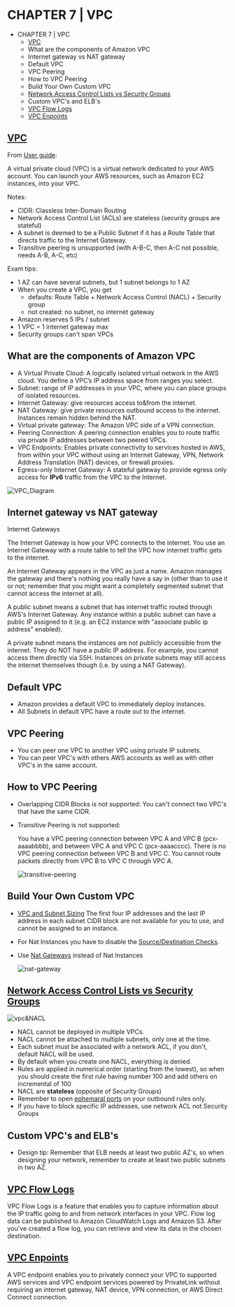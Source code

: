 # CHAPTER 7 | VPC
<!-- TOC -->

- CHAPTER 7 | VPC
  - [VPC](https://aws.amazon.com/vpc/)
  - What are the components of Amazon VPC
  - Internet gateway vs NAT gateway
  - Default VPC
  - VPC Peering
  - How to VPC Peering
  - Build Your Own Custom VPC
  - [Network Access Control Lists vs Security Groups](https://docs.aws.amazon.com/vpc/latest/userguide/VPC_Security.html)
  - Custom VPC's and ELB's
  - [VPC Flow Logs](https://docs.aws.amazon.com/vpc/latest/userguide/flow-logs.html)
  - [VPC Enpoints](https://docs.aws.amazon.com/vpc/latest/userguide/vpc-endpoints.html)

<!-- /TOC -->
## [VPC](https://aws.amazon.com/vpc/)

From [User guide](https://docs.aws.amazon.com/en_pv/vpc/latest/userguide/what-is-amazon-vpc.html):

A virtual private cloud (VPC) is a virtual network dedicated to your AWS account. You can launch your AWS resources, such as Amazon EC2 instances, into your VPC. 

Notes:
* CIDR: Classless Inter-Domain Routing
* Network Access Control List (ACLs) are stateless (security groups are stateful)
* A subnet is deemed to be a Public Subnet if it has a Route Table that directs traffic to the Internet Gateway.
* Transitive peering is unsupported (with A-B-C, then A-C not possible, needs A-B, A-C, etc)

Exam tips:
* 1 AZ can have several subnets, but 1 subnet belongs to 1 AZ
* When you create a VPC, you get 
  * defaults: Route Table + Network Access Control (NACL) + Security group
  * not created: no subnet, no internet gateway
* Amazon reserves 5 IPs / subnet
* 1 VPC = 1 internet gateway max
* Security groups can't span VPCs


## What are the components of Amazon VPC

* A Virtual Private Cloud: A logically isolated virtual network in the AWS cloud. You define a VPC’s IP address space from ranges you select.
* Subnet: range of IP addresses in your VPC, where you can place groups of isolated resources.
* Internet Gateway: give resources access to&from the internet.
* NAT Gateway: give private resources outbound access to the internet. Instances remain hidden behind the NAT.
* Virtual private gateway: The Amazon VPC side of a VPN connection.
* Peering Connection: A peering connection enables you to route traffic via private IP addresses between two peered VPCs.
* VPC Endpoints: Enables private connectivity to services hosted in AWS, from within your VPC without using an Internet Gateway, VPN, Network Address Translation (NAT) devices, or firewall proxies.
* Egress-only Internet Gateway: A stateful gateway to provide egress only access for **IPv6** traffic from the VPC to the Internet.

![VPC_Diagram](https://docs.aws.amazon.com/vpc/latest/userguide/images/default-vpc-diagram.png)

## Internet gateway vs NAT gateway
Internet Gateways

The Internet Gateway is how your VPC connects to the internet. You use an Internet Gateway with a route table to tell the VPC how internet traffic gets to the internet.

An Internet Gateway appears in the VPC as just a name. Amazon manages the gateway and there's nothing you really have a say in (other than to use it or not; remember that you might want a completely segmented subnet that cannot access the internet at all).

A public subnet means a subnet that has internet traffic routed through AWS's Internet Gateway. Any instance within a public subnet can have a public IP assigned to it (e.g. an EC2 instance with "associate public ip address" enabled).

A private subnet means the instances are not publicly accessible from the internet. They do NOT have a public IP address. For example, you cannot access them directly via SSH. Instances on private subnets may still access the internet themselves though (i.e. by using a NAT Gateway).

## Default VPC

* Amazon provides a default VPC to immediately deploy instances.
* All Subnets in default VPC have a route out to the internet.

## VPC Peering

* You can peer one VPC to another VPC using private IP subnets.
* You can peer VPC's with others AWS accounts as well as with other VPC's in the same account.

## How to VPC Peering

* Overlapping CIDR Blocks is not supported: You can't connect two VPC's that have the same CIDR.
* Transitive Peering is not supported:

    You have a VPC peering connection between VPC A and VPC B (pcx-aaaabbbb), and between VPC A and VPC C (pcx-aaaacccc). There is no VPC peering connection between VPC B and VPC C. You cannot route packets directly from VPC B to VPC C through VPC A.

    ![transitive-peering](https://docs.aws.amazon.com/vpc/latest/peering/images/transitive-peering-diagram.png)

## Build Your Own Custom VPC

* [VPC and Subnet Sizing](https://docs.aws.amazon.com/vpc/latest/userguide/VPC_Subnets.html#vpc-subnet-basics) The first four IP addresses and the last IP address in each subnet CIDR block are not available for you to use, and cannot be assigned to an instance.

* For Nat Instances you have to disable the [Source/Destination Checks](https://docs.aws.amazon.com/vpc/latest/userguide/VPC_NAT_Instance.html#EIP_Disable_SrcDestCheck).
* Use [Nat Gateways](https://docs.aws.amazon.com/vpc/latest/userguide/vpc-nat-gateway.html#nat-gateway-basics) instead of Nat Instances

    ![nat-gateway](https://docs.aws.amazon.com/vpc/latest/userguide/images/nat-gateway-diagram.png)

## [Network Access Control Lists vs Security Groups](https://docs.aws.amazon.com/vpc/latest/userguide/VPC_Security.html)

![vpc&NACL](https://docs.aws.amazon.com/vpc/latest/userguide/images/security-diagram.png)

* NACL cannot be deployed in multiple VPCs.
* NACL cannot be attached to multiple subnets, only one at the time.
* Each subnet must be associated with a network ACL, if you don't, default NACL will be used.
* By default when you create one NACL, everything is denied.
* Rules are applied in numerical order (starting from the lowest), so when you should create the first rule having number 100 and add others on incremental of 100
* NACL are **stateless** (opposite of Security Groups)
* Remember to open [ephemaral ports](https://docs.aws.amazon.com/vpc/latest/userguide/vpc-network-acls.html#nacl-ephemeral-ports) on your outbound rules only.
* If you have to block specific IP addresses, use network ACL not Security Groups

## Custom VPC's and ELB's

* Design tip: Remember that ELB needs at least two public AZ's, so when designing your network, remember to create at least two public subnets in two AZ.

## [VPC Flow Logs](https://docs.aws.amazon.com/vpc/latest/userguide/flow-logs.html)

VPC Flow Logs is a feature that enables you to capture information about the IP traffic going to and from network interfaces in your VPC. Flow log data can be published to Amazon CloudWatch Logs and Amazon S3. After you've created a flow log, you can retrieve and view its data in the chosen destination.

## [VPC Enpoints](https://docs.aws.amazon.com/vpc/latest/userguide/vpc-endpoints.html)

A VPC endpoint enables you to privately connect your VPC to supported AWS services and VPC endpoint services powered by PrivateLink without requiring an internet gateway, NAT device, VPN connection, or AWS Direct Connect connection.